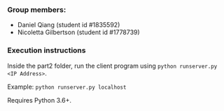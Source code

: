 ### Group members: ###
- Daniel Qiang (student id #1835592)
- Nicoletta Gilbertson (student id #1778739)

### Execution instructions ###
Inside the part2 folder, run the client program using `python runserver.py <IP Address>`. 

Example: `python runserver.py localhost` 

Requires Python 3.6+.